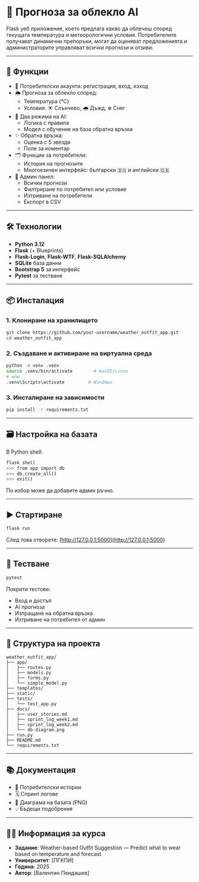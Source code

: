 # 👕 Прогноза за облекло AI

Flask уеб приложение, което предлага какво да облечеш според текущата температура и метеорологични условия. Потребителите получават динамични препоръки, могат да оценяват предложенията и администраторите управляват всички прогнози и отзиви.

---

## 🌟 Функции

- 🔐 Потребителски акаунти: регистрация, вход, изход
- 🌦 Прогноза за облекло според:
  - Температура (°C)
  - Условия: ☀️ Слънчево, 🌧️ Дъжд, ❄️ Сняг
- 🧠 Два режима на AI:
  - Логика с правила
  - Модел с обучение на база обратна връзка
- ✨ Обратна връзка:
  - Оценка с 5 звезди
  - Поле за коментар
- 🗂 Функции за потребители:
  - История на прогнозите
  - Многоезичен интерфейс: български 🇧🇬 и английски 🇬🇧
- 👑 Админ панел:
  - Всички прогнози
  - Филтриране по потребител или условие
  - Изтриване на потребители
  - Експорт в CSV

---

## 🛠 Технологии

- **Python 3.12**
- **Flask** (+ Blueprints)
- **Flask-Login**, **Flask-WTF**, **Flask-SQLAlchemy**
- **SQLite** база данни
- **Bootstrap 5** за интерфейс
- **Pytest** за тестване

---

## 📦 Инсталация

### 1. Клониране на хранилището

```bash
git clone https://github.com/your-username/weather_outfit_app.git
cd weather_outfit_app
```

### 2. Създаване и активиране на виртуална среда

```bash
python -m venv .venv
source .venv/bin/activate        # macOS/Linux
# или
.venv\Scripts\activate         # Windows
```

### 3. Инсталиране на зависимости

```bash
pip install -r requirements.txt
```

---

## 🗃️ Настройка на базата

В Python shell:

```bash
flask shell
>>> from app import db
>>> db.create_all()
>>> exit()
```

По избор може да добавите админ ръчно.

---

## ▶️ Стартиране

```bash
flask run
```

След това отворете: [http://127.0.0.1:5000](http://127.0.0.1:5000)

---

## 🧪 Тестване

```bash
pytest
```

Покрити тестове:
- Вход и достъп
- AI прогноза
- Изпращане на обратна връзка
- Изтриване на потребител от админ

---

## 📂 Структура на проекта

```
weather_outfit_app/
├── app/
│   ├── routes.py
│   ├── models.py
│   ├── forms.py
│   └── simple_model.py
├── templates/
├── static/
├── tests/
│   └── test_app.py
├── docs/
│   ├── user_stories.md
│   ├── sprint_log_week1.md
│   ├── sprint_log_week2.md
│   └── db-diagram.png
├── run.py
├── README.md
└── requirements.txt
```

---

## 📚 Документация

- 🧩 Потребителски истории
- 🗓 Спринт логове
- 🧠 Диаграма на базата (PNG)
- 💡 Бъдещи подобрения

---

## 👨‍🎓 Информация за курса

- **Задание**: Weather-based Outfit Suggestion — Predict what to wear based on temperature and forecast
- **Университет**: [ПГКПИ]
- **Година**: 2025
- **Автор**: [Валентин Пендашев]
